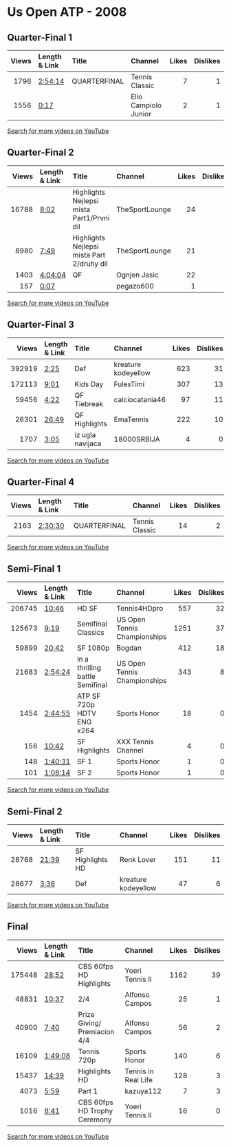 
# Us Open ATP - 2008

## Quarter-Final 1
|   Views | Length & Link                                          | Title        | Channel              |   Likes |   Dislikes |
|--------:|:-------------------------------------------------------|:-------------|:---------------------|--------:|-----------:|
|    1796 | [2:54:14](https://www.youtube.com/watch?v=nuMv4dshynY) | QUARTERFINAL | Tennis Classic       |       7 |          1 |
|    1556 | [0:17](https://www.youtube.com/watch?v=Si59XNERWs8)    |              | Elio Campiolo Junior |       2 |          1 |

[Search for more videos on YouTube](https://www.youtube.com/results?search_query=%22us+open%22+%22Nadal%22+%22Fish%22+%222008%22+%22highlights%22)     

## Quarter-Final 2
|   Views | Length & Link                                          | Title                                      | Channel        |   Likes |   Dislikes |
|--------:|:-------------------------------------------------------|:-------------------------------------------|:---------------|--------:|-----------:|
|   16788 | [8:02](https://www.youtube.com/watch?v=_zAw4NUuQd8)    | Highlights Nejlepsi mista Part1/Prvni dil  | TheSportLounge |      24 |          0 |
|    8980 | [7:49](https://www.youtube.com/watch?v=H9S3icamHr0)    | Highlights Nejlepsi mista Part 2/druhy dil | TheSportLounge |      21 |          1 |
|    1403 | [4:04:04](https://www.youtube.com/watch?v=iXQiEBX1mGA) | QF                                         | Ognjen Jasic   |      22 |          0 |
|     157 | [0:07](https://www.youtube.com/watch?v=hWPO0S-NHI0)    |                                            | pegazo600      |       1 |          0 |

[Search for more videos on YouTube](https://www.youtube.com/results?search_query=%22us+open%22+%22Murray%22+%22Potro%22+%222008%22+%22highlights%22)     

## Quarter-Final 3
|   Views | Length & Link                                        | Title            | Channel             |   Likes |   Dislikes |
|--------:|:-----------------------------------------------------|:-----------------|:--------------------|--------:|-----------:|
|  392919 | [2:25](https://www.youtube.com/watch?v=jLkZ4GMBOHM)  | Def              | kreature kodeyellow |     623 |         31 |
|  172113 | [9:01](https://www.youtube.com/watch?v=VY69_Epq9YU)  | Kids Day         | FulesTimi           |     307 |         13 |
|   59456 | [4:22](https://www.youtube.com/watch?v=wGh6irO32Kc)  | QF Tiebreak      | calciocatania46     |      97 |         11 |
|   26301 | [26:49](https://www.youtube.com/watch?v=87ipr3US2NY) | QF Highlights    | EmaTennis           |     222 |         10 |
|    1707 | [3:05](https://www.youtube.com/watch?v=NsOZWtr8-7o)  | iz ugla navijaca | 18000SRBIJA         |       4 |          0 |

[Search for more videos on YouTube](https://www.youtube.com/results?search_query=%22us+open%22+%22Djokovic%22+%22Roddick%22+%222008%22+%22highlights%22)     

## Quarter-Final 4
|   Views | Length & Link                                          | Title        | Channel        |   Likes |   Dislikes |
|--------:|:-------------------------------------------------------|:-------------|:---------------|--------:|-----------:|
|    2163 | [2:30:30](https://www.youtube.com/watch?v=mBYCS3yBRlU) | QUARTERFINAL | Tennis Classic |      14 |          2 |

[Search for more videos on YouTube](https://www.youtube.com/results?search_query=%22us+open%22+%22Federer%22+%22Muller%22+%222008%22+%22highlights%22)     

## Semi-Final 1
|   Views | Length & Link                                          | Title                              | Channel                      |   Likes |   Dislikes |
|--------:|:-------------------------------------------------------|:-----------------------------------|:-----------------------------|--------:|-----------:|
|  206745 | [10:46](https://www.youtube.com/watch?v=INUnajp6e8c)   | HD   SF                            | Tennis4HDpro                 |     557 |         32 |
|  125673 | [9:19](https://www.youtube.com/watch?v=kd1t75TU8ps)    | Semifinal   Classics               | US Open Tennis Championships |    1251 |         37 |
|   59899 | [20:42](https://www.youtube.com/watch?v=ev9oat3dRUw)   | SF    1080p                        | Bogdan                       |     412 |         18 |
|   21683 | [2:54:24](https://www.youtube.com/watch?v=WEEHilp73yg) | in a thrilling battle    Semifinal | US Open Tennis Championships |     343 |          8 |
|    1454 | [2:44:55](https://www.youtube.com/watch?v=fJW9IsqL-Z4) | ATP   SF  720p HDTV ENG x264       | Sports Honor                 |      18 |          0 |
|     156 | [10:42](https://www.youtube.com/watch?v=FZMFP0Ts8So)   | SF Highlights                      | XXX Tennis Channel           |       4 |          0 |
|     148 | [1:40:31](https://www.youtube.com/watch?v=8LYA0QLNF5o) | SF  1                              | Sports Honor                 |       1 |          0 |
|     101 | [1:08:14](https://www.youtube.com/watch?v=FBTDwYfQA0M) | SF  2                              | Sports Honor                 |       1 |          0 |

[Search for more videos on YouTube](https://www.youtube.com/results?search_query=%22us+open%22+%22Murray%22+%22Nadal%22+%222008%22+%22highlights%22)     

## Semi-Final 2
|   Views | Length & Link                                        | Title            | Channel             |   Likes |   Dislikes |
|--------:|:-----------------------------------------------------|:-----------------|:--------------------|--------:|-----------:|
|   28768 | [21:39](https://www.youtube.com/watch?v=5BN_EVhOFpA) | SF Highlights HD | Renk Lover          |     151 |         11 |
|   28677 | [3:38](https://www.youtube.com/watch?v=K3zRU4cV1U8)  | Def              | kreature kodeyellow |      47 |          6 |

[Search for more videos on YouTube](https://www.youtube.com/results?search_query=%22us+open%22+%22Federer%22+%22Djokovic%22+%222008%22+%22highlights%22)     

## Final
|   Views | Length & Link                                          | Title                             | Channel             |   Likes |   Dislikes |
|--------:|:-------------------------------------------------------|:----------------------------------|:--------------------|--------:|-----------:|
|  175448 | [28:52](https://www.youtube.com/watch?v=kRJ2TG3XXQ4)   | CBS       60fps HD Highlights     | Yoeri Tennis II     |    1162 |         39 |
|   48831 | [10:37](https://www.youtube.com/watch?v=O8xkkVOcNxM)   | 2/4                               | Alfonso Campos      |      25 |          1 |
|   40900 | [7:40](https://www.youtube.com/watch?v=TT512xRuCu4)    | Prize Giving/ Premiacion 4/4      | Alfonso Campos      |      56 |          2 |
|   16109 | [1:49:08](https://www.youtube.com/watch?v=jjPVA4O3efo) | Tennis   720p                     | Sports Honor        |     140 |          6 |
|   15437 | [14:39](https://www.youtube.com/watch?v=L_ekjQzlwDo)   | Highlights HD                     | Tennis in Real Life |     128 |          3 |
|    4073 | [5:59](https://www.youtube.com/watch?v=2nqRs2QNbNI)    | Part 1                            | kazuya112           |       7 |          3 |
|    1016 | [8:41](https://www.youtube.com/watch?v=0uGHXzUYGtM)    | CBS      60fps HD Trophy Ceremony | Yoeri Tennis II     |      16 |          0 |

[Search for more videos on YouTube](https://www.youtube.com/results?search_query=%22us+open%22+%22Federer%22+%22Murray%22+%222008%22+%22highlights%22)     
